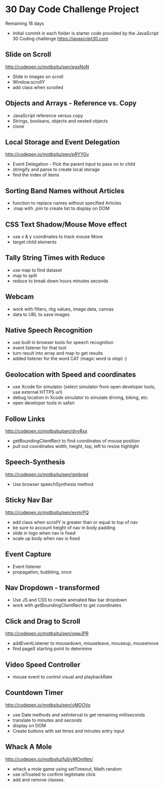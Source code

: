 # 30 Day Code Challenge Project
Remaining 18 days
- Initial commit in each folder is starter code provided by the JavaScript 30 Coding challenge https://javascript30.com


## Slide on Scroll
http://codepen.io/motbsitu/pen/egxNqN
- Slide in images on scroll
- Window.scrollY
- add class when scrolled

## Objects and Arrays - Reference vs. Copy
- JavaScript reference versus copy
- Strings, booleans, objects and nested objects
- clone

## Local Storage and Event Delegation
http://codepen.io/motbsitu/pen/pRYYGv
- Event Delegation - Pick the parent input to pass on to child
- stringify and parse to create local storage
- find the index of items

## Sorting Band Names without Articles
- function to replace names without specified Articles
- .map with .join to create list to display on DOM

## CSS Text Shadow/Mouse Move effect
- use x & y coordinates to track mouse Move
- target child elements

## Tally String Times with Reduce
- use map to find dataset
- map to split
- reduce to break down hours minutes seconds

## Webcam
- work with filters, rbg values, image.data, canvas
- data to URL to save images

## Native Speech Recognition
- use built in browser tools for speech recognition
- event listener for that tool
- turn result into array and map to get results
- added listener for the word CAT (magic word is stop) :)

## Geolocation with Speed and coordinates
- use Xcode for simulator (select simulator from open developer tools, use external HTTPS url)
- debug location in Xcode simulator to simulate driving, biking, etc.
- open developer tools in safari

## Follow Links
http://codepen.io/motbsitu/pen/dvyRxx
- getBoundingClientRect to find coordinates of mouse position
- pull out coordinates width, height, top, left to resize highlight

## Speech-Synthesis
http://codepen.io/motbsitu/pen/gmbrqd
- Use browser speechSynthesis method

## Sticky Nav Bar
http://codepen.io/motbsitu/pen/evmrPQ
- add class when scrollY is greater than or equal to top of nav
- be sure to account height of nav in body padding
- slide in logo when nav is fixed
- scale up body when nav is fixed

## Event Capture
- Event listener
- propagation, bubbling, once

## Nav Dropdown - transformed
- Use JS and CSS to create animated Nav bar dropdown
- work with getBoundingClientRect to get coordinates

## Click and Drag to Scroll
http://codepen.io/motbsitu/pen/xqwJPR
- addEventListener to  mousedown, mouseleave, mouseup, mousemove  
- find pageX starting point to determine

## Video Speed Controller
- mouse event to control visual and playbackRate

## Countdown Timer
http://codepen.io/motbsitu/pen/yMOOVo
- use Date methods and setInterval to get remaining milliseconds
- translate to minutes and seconds
- display on DOM
- Create buttons with set times and minutes entry input

## Whack A Mole
http://codepen.io/motbsitu/full/yMOmNm/
- whack a mole game using setTimeout, Math.random
- use isTrusted to confirm legitimate click
- add and remove classes.
